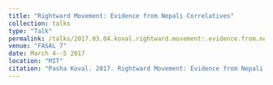 ```yaml
---
title: "Rightward Movement: Evidence from Nepali Correlatives"
collection: talks
type: "Talk"
permalink: /talks/2017.03.04.koval.rightward.movement:.evidence.from.nepali.correlatives
venue: "FASAL 7"
date: March 4--5 2017
location: "MIT"
citation: "Pasha Koval. 2017. Rightward Movement: Evidence from Nepali Correlatives (Talk). FASAL 7. MIT. March 4--5."
---
```

